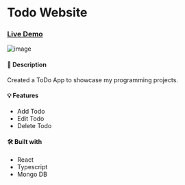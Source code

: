 # Todo Website

### [Live Demo](https://padma-todo-react-app.netlify.app/)
![image](https://github.com/padmavathimanoharan/todo-frontend/assets/126838291/611ab27d-1863-4010-8375-6f410f02948c)

#### 📝 Description
Created a ToDo App to showcase my programming projects.

#### 💡 Features
* Add Todo
* Edit Todo
* Delete Todo

#### 🛠️ Built with 
 * React 
 * Typescript
 * Mongo DB
